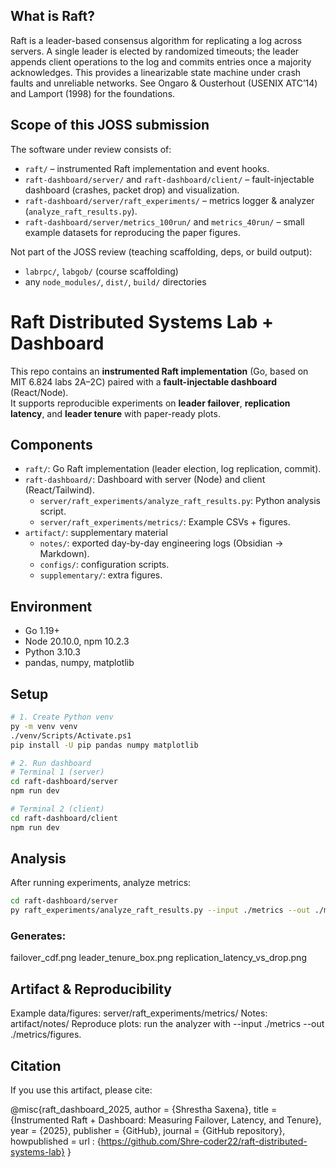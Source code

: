 ## What is Raft?
Raft is a leader-based consensus algorithm for replicating a log across servers. A single leader is elected by randomized timeouts; the leader appends client operations to the log and commits entries once a majority acknowledges. This provides a linearizable state machine under crash faults and unreliable networks. See Ongaro & Ousterhout (USENIX ATC’14) and Lamport (1998) for the foundations.

## Scope of this JOSS submission
The software under review consists of:
- `raft/` – instrumented Raft implementation and event hooks.
- `raft-dashboard/server/` and `raft-dashboard/client/` – fault-injectable dashboard (crashes, packet drop) and visualization.
- `raft-dashboard/server/raft_experiments/` – metrics logger & analyzer (`analyze_raft_results.py`).
- `raft-dashboard/server/metrics_100run/` and `metrics_40run/` – small example datasets for reproducing the paper figures.

Not part of the JOSS review (teaching scaffolding, deps, or build output):
- `labrpc/`, `labgob/` (course scaffolding)
- any `node_modules/`, `dist/`, `build/` directories

# Raft Distributed Systems Lab + Dashboard

This repo contains an **instrumented Raft implementation** (Go, based on MIT 6.824 labs 2A–2C) paired with a **fault-injectable dashboard** (React/Node).  
It supports reproducible experiments on **leader failover**, **replication latency**, and **leader tenure** with paper-ready plots.

## Components
- `raft/`: Go Raft implementation (leader election, log replication, commit).
- `raft-dashboard/`: Dashboard with server (Node) and client (React/Tailwind).
  - `server/raft_experiments/analyze_raft_results.py`: Python analysis script.
  - `server/raft_experiments/metrics/`: Example CSVs + figures.
- `artifact/`: supplementary material
  - `notes/`: exported day-by-day engineering logs (Obsidian → Markdown).
  - `configs/`: configuration scripts.
  - `supplementary/`: extra figures.

## Environment
- Go 1.19+
- Node 20.10.0, npm 10.2.3
- Python 3.10.3
- pandas, numpy, matplotlib

## Setup
```bash
# 1. Create Python venv
py -m venv venv
./venv/Scripts/Activate.ps1
pip install -U pip pandas numpy matplotlib

# 2. Run dashboard
# Terminal 1 (server)
cd raft-dashboard/server
npm run dev

# Terminal 2 (client)
cd raft-dashboard/client
npm run dev
```

## Analysis
After running experiments, analyze metrics:
```bash
cd raft-dashboard/server
py raft_experiments/analyze_raft_results.py --input ./metrics --out ./metrics/figures
```
### Generates:
failover_cdf.png
leader_tenure_box.png
replication_latency_vs_drop.png

## Artifact & Reproducibility
Example data/figures: server/raft_experiments/metrics/
Notes: artifact/notes/
Reproduce plots: run the analyzer with --input ./metrics --out ./metrics/figures.

## Citation
If you use this artifact, please cite:

@misc{raft_dashboard_2025,
  author = {Shrestha Saxena},
  title = {Instrumented Raft + Dashboard: Measuring Failover, Latency, and Tenure},
  year = {2025},
  publisher = {GitHub},
  journal = {GitHub repository},
  howpublished = url : {https://github.com/Shre-coder22/raft-distributed-systems-lab}
}